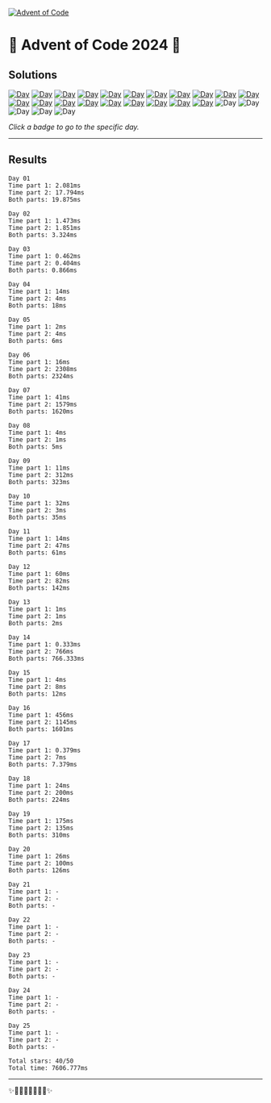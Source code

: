 <!-- Entries between SOLUTIONS and RESULTS tags are auto-generated -->

[![Advent of Code](https://badgen.net/badge/Advent%20of%20Code/2024/blue)](https://adventofcode.com/2024)

# 🎄 Advent of Code 2024 🎄

## Solutions

<!--SOLUTIONS-->

[![Day](https://badgen.net/badge/01/%E2%98%85%E2%98%85/green)](src/day01)
[![Day](https://badgen.net/badge/02/%E2%98%85%E2%98%85/green)](src/day02)
[![Day](https://badgen.net/badge/03/%E2%98%85%E2%98%85/green)](src/day03)
[![Day](https://badgen.net/badge/04/%E2%98%85%E2%98%85/green)](src/day04)
[![Day](https://badgen.net/badge/05/%E2%98%85%E2%98%85/green)](src/day05)
[![Day](https://badgen.net/badge/06/%E2%98%85%E2%98%85/green)](src/day06)
[![Day](https://badgen.net/badge/07/%E2%98%85%E2%98%85/green)](src/day07)
[![Day](https://badgen.net/badge/08/%E2%98%85%E2%98%85/green)](src/day08)
[![Day](https://badgen.net/badge/09/%E2%98%85%E2%98%85/green)](src/day09)
[![Day](https://badgen.net/badge/10/%E2%98%85%E2%98%85/green)](src/day10)
[![Day](https://badgen.net/badge/11/%E2%98%85%E2%98%85/green)](src/day11)
[![Day](https://badgen.net/badge/12/%E2%98%85%E2%98%85/green)](src/day12)
[![Day](https://badgen.net/badge/13/%E2%98%85%E2%98%85/green)](src/day13)
[![Day](https://badgen.net/badge/14/%E2%98%85%E2%98%85/green)](src/day14)
[![Day](https://badgen.net/badge/15/%E2%98%85%E2%98%85/green)](src/day15)
[![Day](https://badgen.net/badge/16/%E2%98%85%E2%98%85/green)](src/day16)
[![Day](https://badgen.net/badge/17/%E2%98%85%E2%98%85/green)](src/day17)
[![Day](https://badgen.net/badge/18/%E2%98%85%E2%98%85/green)](src/day18)
[![Day](https://badgen.net/badge/19/%E2%98%85%E2%98%85/green)](src/day19)
[![Day](https://badgen.net/badge/20/%E2%98%85%E2%98%85/green)](src/day20)
![Day](https://badgen.net/badge/21/%E2%98%86%E2%98%86/gray)
![Day](https://badgen.net/badge/22/%E2%98%86%E2%98%86/gray)
![Day](https://badgen.net/badge/23/%E2%98%86%E2%98%86/gray)
![Day](https://badgen.net/badge/24/%E2%98%86%E2%98%86/gray)
![Day](https://badgen.net/badge/25/%E2%98%86%E2%98%86/gray)

<!--/SOLUTIONS-->

_Click a badge to go to the specific day._

---

## Results

<!--RESULTS-->


 ```
 Day 01
 Time part 1: 2.081ms
 Time part 2: 17.794ms
 Both parts: 19.875ms
 ```
    


 ```
 Day 02
 Time part 1: 1.473ms
 Time part 2: 1.851ms
 Both parts: 3.324ms
 ```
    


 ```
 Day 03
 Time part 1: 0.462ms
 Time part 2: 0.404ms
 Both parts: 0.866ms
 ```
    


 ```
 Day 04
 Time part 1: 14ms
 Time part 2: 4ms
 Both parts: 18ms
 ```
    


 ```
 Day 05
 Time part 1: 2ms
 Time part 2: 4ms
 Both parts: 6ms
 ```
    


 ```
 Day 06
 Time part 1: 16ms
 Time part 2: 2308ms
 Both parts: 2324ms
 ```
    


 ```
 Day 07
 Time part 1: 41ms
 Time part 2: 1579ms
 Both parts: 1620ms
 ```
    


 ```
 Day 08
 Time part 1: 4ms
 Time part 2: 1ms
 Both parts: 5ms
 ```
    


 ```
 Day 09
 Time part 1: 11ms
 Time part 2: 312ms
 Both parts: 323ms
 ```
    


 ```
 Day 10
 Time part 1: 32ms
 Time part 2: 3ms
 Both parts: 35ms
 ```
    


 ```
 Day 11
 Time part 1: 14ms
 Time part 2: 47ms
 Both parts: 61ms
 ```
    


 ```
 Day 12
 Time part 1: 60ms
 Time part 2: 82ms
 Both parts: 142ms
 ```
    


 ```
 Day 13
 Time part 1: 1ms
 Time part 2: 1ms
 Both parts: 2ms
 ```
    


 ```
 Day 14
 Time part 1: 0.333ms
 Time part 2: 766ms
 Both parts: 766.333ms
 ```
    


 ```
 Day 15
 Time part 1: 4ms
 Time part 2: 8ms
 Both parts: 12ms
 ```
    


 ```
 Day 16
 Time part 1: 456ms
 Time part 2: 1145ms
 Both parts: 1601ms
 ```
    


 ```
 Day 17
 Time part 1: 0.379ms
 Time part 2: 7ms
 Both parts: 7.379ms
 ```
    


 ```
 Day 18
 Time part 1: 24ms
 Time part 2: 200ms
 Both parts: 224ms
 ```
    


 ```
 Day 19
 Time part 1: 175ms
 Time part 2: 135ms
 Both parts: 310ms
 ```
    


 ```
 Day 20
 Time part 1: 26ms
 Time part 2: 100ms
 Both parts: 126ms
 ```
    


 ```
 Day 21
 Time part 1: -
 Time part 2: -
 Both parts: -
 ```
    


 ```
 Day 22
 Time part 1: -
 Time part 2: -
 Both parts: -
 ```
    


 ```
 Day 23
 Time part 1: -
 Time part 2: -
 Both parts: -
 ```
    


 ```
 Day 24
 Time part 1: -
 Time part 2: -
 Both parts: -
 ```
    


 ```
 Day 25
 Time part 1: -
 Time part 2: -
 Both parts: -
 ```
    


```
Total stars: 40/50
Total time: 7606.777ms
```


<!--/RESULTS-->

---

✨🎄🎁🎄🎅🎄🎁🎄✨
